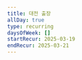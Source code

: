 ```yaml
---
title: 대전 출장
allDay: true
type: recurring
daysOfWeek: []
startRecur: 2025-03-19
endRecur: 2025-03-21
---
```

